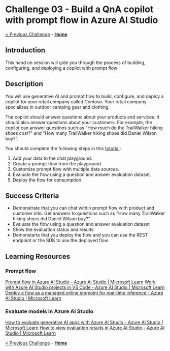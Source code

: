 # Challenge 03 - Build a QnA copilot with prompt flow in Azure AI Studio

 [< Previous Challenge](./Challenge-02.md) - **[Home](../README.md)**

## Introduction
This hand on session will gide you through the process of building, configuring, and deploying a copilot with prompt flow

## Description
You will use generative AI and prompt flow to build, configure, and deploy a copilot for your retail company called Contoso. Your retail company specializes in outdoor camping gear and clothing.

The copilot should answer questions about your products and services. It should also answer questions about your customers. For example, the copilot can answer questions such as "How much do the TrailWalker hiking shoes cost?" and "How many TrailWalker hiking shoes did Daniel Wilson buy?".

You should complete the following steps in this [tutorial](https://learn.microsoft.com/en-us/azure/ai-studio/tutorials/deploy-copilot-ai-studio):
1. Add your data to the chat playground.
2. Create a prompt flow from the playground.
3. Customize prompt flow with multiple data sources.
4. Evaluate the flow using a question and answer evaluation dataset.
5. Deploy the flow for consumption.

## Success Criteria
- Demonstrate that you can chat within prompt flow with product and customer info. Get answers to questions such as "How many TrailWalker hiking shoes did Daniel Wilson buy?"
- Evaluate the flow using a question and answer evaluation dataset
- Show the evaluation status and results
- Demonstarte that you deploy the flow and you can use the REST endpoint or the SDK to use the deployed flow.
  
## Learning Resources
### Prompt flow
[Prompt flow in Azure AI Studio - Azure AI Studio | Microsoft Learn](https://learn.microsoft.com/en-us/azure/ai-studio/how-to/prompt-flow)
[Work with Azure AI Studio projects in VS Code - Azure AI Studio | Microsoft Learn](https://learn.microsoft.com/en-us/azure/ai-studio/how-to/develop/vscode)
[Deploy a flow as a managed online endpoint for real-time inference - Azure AI Studio | Microsoft Learn](https://learn.microsoft.com/en-us/azure/ai-studio/how-to/flow-deploy)
### Evaluate models in Azure AI Studio
[How to evaluate generative AI apps with Azure AI Studio - Azure AI Studio | Microsoft Learn](https://learn.microsoft.com/en-us/azure/ai-studio/how-to/evaluate-generative-ai-app)
[How to view evaluation results in Azure AI Studio - Azure AI Studio | Microsoft Learn](https://learn.microsoft.com/en-us/azure/ai-studio/how-to/evaluate-flow-results)

 [< Previous Challenge](./Challenge-02.md) - **[Home](../README.md)**

